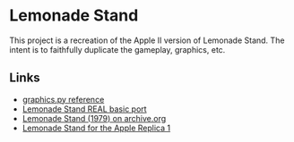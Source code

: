 # Lemonade Stand

This project is a recreation of the Apple II version of Lemonade Stand.  The intent is to faithfully duplicate the gameplay, graphics, etc.

## Links 
 - [graphics.py reference](https://mcsp.wartburg.edu/zelle/python/graphics/graphics.pdf)
 - [Lemonade Stand REAL basic port](http://codenautics.com/lemonade/)
 - [Lemonade Stand (1979) on archive.org](https://archive.org/details/Lemonade_Stand_1979_Apple)
 - [Lemonade Stand for the Apple Replica 1](https://github.com/jefftranter/6502/tree/master/basic/LemonadeStand)